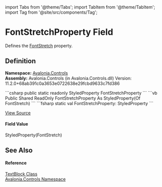 import Tabs from '@theme/Tabs'; 
import TabItem from '@theme/TabItem'; 
import Tag from '@site/src/components/Tag'; 

# FontStretchProperty Field


Defines the <a href="P_Avalonia_Controls_TextBlock_FontStretch">FontStretch</a> property.



## Definition
**Namespace:** <a href="N_Avalonia_Controls">Avalonia.Controls</a>  
**Assembly:** Avalonia.Controls (in Avalonia.Controls.dll) Version: 11.2.0+68ab391c0a3653e0722638e29fcbd9633c7fd386

<Tabs groupId="api-code-preview">
<TabItem value="csharp" label="C#">
```csharp
public static readonly StyledProperty<FontStretch> FontStretchProperty
```
</TabItem>
<TabItem value="vb" label="VB">
```vb
Public Shared ReadOnly FontStretchProperty As StyledProperty(Of FontStretch)
```
</TabItem>
<TabItem value="fsharp" label="F#">
```fsharp
static val FontStretchProperty: StyledProperty<FontStretch>
```
</TabItem>
</Tabs>



<a href="https://github.com/AvaloniaUI/Avalonia/tree/master/srcAvalonia.Controls/TextBlock.cs" title="View the source code">View Source</a>



#### Field Value
StyledProperty(FontStretch)

## See Also


#### Reference
<a href="T_Avalonia_Controls_TextBlock">TextBlock Class</a>  
<a href="N_Avalonia_Controls">Avalonia.Controls Namespace</a>  
